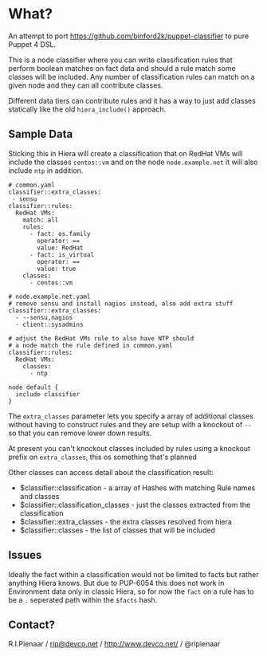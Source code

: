 What?
=====

An attempt to port https://github.com/binford2k/puppet-classifier to pure Puppet 4 DSL.

This is a node classifier where you can write classification rules that perform boolean matches on
fact data and should a rule match some classes will be included.  Any number of classification
rules can match on a given node and they can all contribute classes.

Different data tiers can contribute rules and it has a way to just add classes statically like
the old `hiera_include()` approach.

Sample Data
-----------

Sticking this in Hiera will create a classification that on RedHat VMs will include the classes `centos::vm` and on the node `node.example.net` it will also include `ntp` in addition.

```
# common.yaml
classifier::extra_classes:
 - sensu
classifier::rules:
  RedHat VMs:
    match: all
    rules:
      - fact: os.family
        operator: ==
        value: RedHat
      - fact: is_virtual
        operator: ==
        value: true
    classes:
      - centos::vm
```

```
# node.example.net.yaml
# remove sensu and install nagios instead, also add extra stuff
classifier::extra_classes:
  - --sensu,nagios
  - client::sysadmins

# adjust the RedHat VMs rule to also have NTP should
# a node match the rule defined in common.yaml
classifier::rules:
  RedHat VMs:
    classes:
      - ntp
```

```
node default {
  include classifier
}
```

The `extra_classes` parameter lets you specify a array of additional classes without having to construct
rules and they are setup with a knockout of `--` so that you can remove lower down results.

At present you can't knockout classes included by rules using a knockout prefix on `extra_classes`, this
os something that's planned

Other classes can access detail about the classification result:

  * $classifier::classification - a array of Hashes with matching Rule names and classes
  * $classifier::classification_classes - just the classes extracted from the classification
  * $classifier::extra_classes - the extra classes resolved from hiera
  * $classifier::classes - the list of classes that will be included


Issues
------

Ideally the fact within a classification would not be limited to facts but rather anything
Hiera knows.  But due to PUP-6054 this does not work in Environment data only in classic
Hiera, so for now the `fact` on a rule has to be a `.` seperated path within the `$facts`
hash.

Contact?
--------

R.I.Pienaar / rip@devco.net / http://www.devco.net/ / @ripienaar
